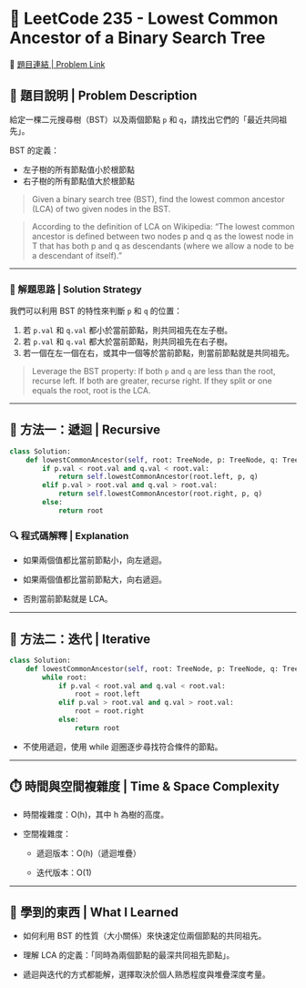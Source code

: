 # 🌳 LeetCode 235 - Lowest Common Ancestor of a Binary Search Tree

🔗 [題目連結 | Problem Link](https://leetcode.com/problems/lowest-common-ancestor-of-a-binary-search-tree/)

## 📘 題目說明 | Problem Description

給定一棵二元搜尋樹（BST）以及兩個節點 `p` 和 `q`，請找出它們的「最近共同祖先」。

BST 的定義：
- 左子樹的所有節點值小於根節點
- 右子樹的所有節點值大於根節點

> Given a binary search tree (BST), find the lowest common ancestor (LCA) of two given nodes in the BST.

> According to the definition of LCA on Wikipedia: “The lowest common ancestor is defined between two nodes p and q as the lowest node in T that has both p and q as descendants (where we allow a node to be a descendant of itself).”

---

### 🧠 解題思路 | Solution Strategy

我們可以利用 BST 的特性來判斷 `p` 和 `q` 的位置：
1. 若 `p.val` 和 `q.val` 都小於當前節點，則共同祖先在左子樹。
2. 若 `p.val` 和 `q.val` 都大於當前節點，則共同祖先在右子樹。
3. 若一個在左一個在右，或其中一個等於當前節點，則當前節點就是共同祖先。

> Leverage the BST property: If both `p` and `q` are less than the root, recurse left. If both are greater, recurse right. If they split or one equals the root, root is the LCA.

---

## 🔁 方法一：遞迴 | Recursive

```python
class Solution:
    def lowestCommonAncestor(self, root: TreeNode, p: TreeNode, q: TreeNode) -> TreeNode:
        if p.val < root.val and q.val < root.val:
            return self.lowestCommonAncestor(root.left, p, q)
        elif p.val > root.val and q.val > root.val:
            return self.lowestCommonAncestor(root.right, p, q)
        else:
            return root
```

### 🔍 程式碼解釋 | Explanation
- 如果兩個值都比當前節點小，向左遞迴。

- 如果兩個值都比當前節點大，向右遞迴。

- 否則當前節點就是 LCA。

---

## 🔄 方法二：迭代 | Iterative
```python
class Solution:
    def lowestCommonAncestor(self, root: TreeNode, p: TreeNode, q: TreeNode) -> TreeNode:
        while root:
            if p.val < root.val and q.val < root.val:
                root = root.left
            elif p.val > root.val and q.val > root.val:
                root = root.right
            else:
                return root
```
- 不使用遞迴，使用 while 迴圈逐步尋找符合條件的節點。

---

## ⏱️ 時間與空間複雜度 | Time & Space Complexity
- 時間複雜度：O(h)，其中 h 為樹的高度。

- 空間複雜度：

    - 遞迴版本：O(h)（遞迴堆疊）

    - 迭代版本：O(1)

---

## 🧠 學到的東西 | What I Learned
- 如何利用 BST 的性質（大小關係）來快速定位兩個節點的共同祖先。

- 理解 LCA 的定義：「同時為兩個節點的最深共同祖先節點」。

- 遞迴與迭代的方式都能解，選擇取決於個人熟悉程度與堆疊深度考量。


